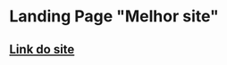 # Landing Page "Melhor site"
## [Link do site](https://nicolaskaenan.github.io/Landing-page-Melhor-site/)
